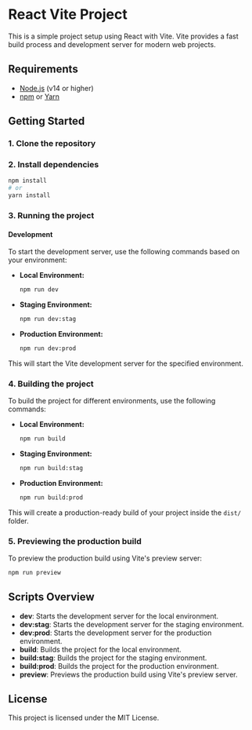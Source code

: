 
# React Vite Project

This is a simple project setup using React with Vite. Vite provides a fast build process and development server for modern web projects.

## Requirements

- [Node.js](https://nodejs.org/en/) (v14 or higher)
- [npm](https://www.npmjs.com/) or [Yarn](https://yarnpkg.com/)

## Getting Started

### 1. Clone the repository


### 2. Install dependencies

```bash
npm install
# or
yarn install
```

### 3. Running the project

#### Development

To start the development server, use the following commands based on your environment:

- **Local Environment:**

  ```bash
  npm run dev
  ```

- **Staging Environment:**

  ```bash
  npm run dev:stag
  ```

- **Production Environment:**

  ```bash
  npm run dev:prod
  ```

This will start the Vite development server for the specified environment.

### 4. Building the project

To build the project for different environments, use the following commands:

- **Local Environment:**

  ```bash
  npm run build
  ```

- **Staging Environment:**

  ```bash
  npm run build:stag
  ```

- **Production Environment:**

  ```bash
  npm run build:prod
  ```

This will create a production-ready build of your project inside the `dist/` folder.

### 5. Previewing the production build

To preview the production build using Vite's preview server:

```bash
npm run preview
```

## Scripts Overview

- **dev**: Starts the development server for the local environment.
- **dev:stag**: Starts the development server for the staging environment.
- **dev:prod**: Starts the development server for the production environment.
- **build**: Builds the project for the local environment.
- **build:stag**: Builds the project for the staging environment.
- **build:prod**: Builds the project for the production environment.
- **preview**: Previews the production build using Vite's preview server.

## License

This project is licensed under the MIT License.

